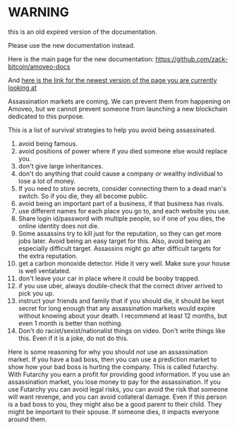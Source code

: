WARNING
========

this is an old expired version of the documentation.

Please use the new documentation instead. 

Here is the main page for the new documentation: https://github.com/zack-bitcoin/amoveo-docs 

And [here is the link for the newest version of the page you are currently looking at](https://github.com/zack-bitcoin/amoveo-docs/blob/master//blog_posts/assassination_defense.md)

Assassination markets are coming.
We can prevent them from happening on Amoveo, but we cannot prevent someone from launching a new blockchain dedicated to this purpose.

This is a list of survival strategies to help you avoid being assassinated.

1) avoid being famous.
2) avoid positions of power where if you died someone else would replace you.
3) don't give large inheritances.
4) don't do anything that could cause a company or wealthy individual to lose a lot of money.
5) If you need to store secrets, consider connecting them to a dead man's switch. So if you die, they all become public.
6) avoid being an important part of a business, if that business has rivals.
7) use different names for each place you go to, and each website you use.
8) Share login id/password with multiple people, so if one of you dies, the online identity does not die.
9) Some assassins try to kill just for the reputation, so they can get more jobs later. Avoid being an easy target for this. Also, avoid being an especially difficult target. Assassins might go after difficult targets for the extra reputation.
10) get a carbon monoxide detector. Hide it very well. Make sure your house is well ventalated.
11) don't leave your car in place where it could be booby trapped.
12) if you use uber, always double-check that the correct driver arrived to pick you up.
13) instruct your friends and family that if you should die, it should be kept secret for long enough that any assassination markets would expire without knowing about your death. I recommend at least 12 months, but even 1 month is better than nothing.
14) Don't do racist/sexist/nationalist things on video. Don't write things like this. Even if it is a joke, do not do this.


Here is some reasoning for why you should _not_ use an assassination market.
If you have a bad boss, then you can use a prediction market to show how your bad boss is hurting the company. This is called futarchy. With Futarchy you earn a profit for providing good information. If you use an assassination market, you lose money to pay for the assassination.
If you use Futarchy you can avoid legal risks, you can avoid the risk that someone will want revenge, and you can avoid collateral damage. Even if this person is a bad boss to you, they might also be a good parent to their child. They might be important to their spouse. If someone dies, it impacts everyone around them.